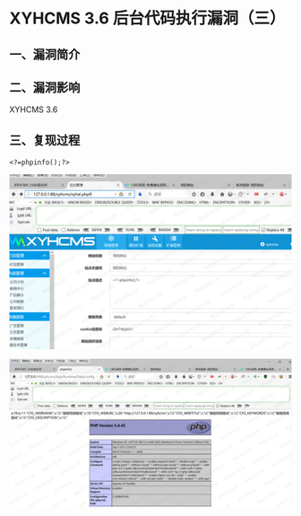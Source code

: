 XYHCMS 3.6 后台代码执行漏洞（三）
=================================

一、漏洞简介
------------

二、漏洞影响
------------

XYHCMS 3.6

三、复现过程
------------

    <?=phpinfo();?>

![1.png](./.resource/XYHCMS3.6后台代码执行漏洞(三)/media/rId24.png)

![2.png](./.resource/XYHCMS3.6后台代码执行漏洞(三)/media/rId25.png)
